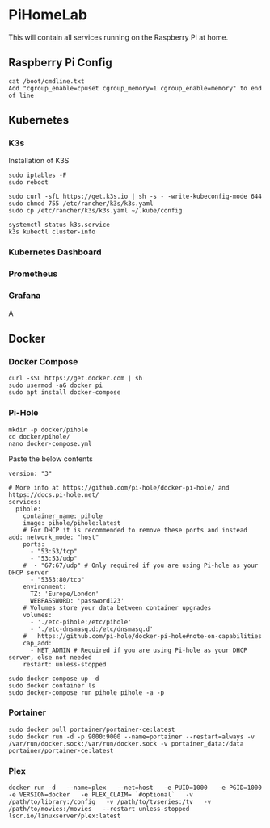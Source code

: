 # PiHomeLab

This will contain all services running on the Raspberry Pi at home.

## Raspberry Pi Config

```console
cat /boot/cmdline.txt
Add "cgroup_enable=cpuset cgroup_memory=1 cgroup_enable=memory" to end of line
```

## Kubernetes 

### K3s
Installation of K3S 

```console
sudo iptables -F
sudo reboot
```

```console
sudo curl -sfL https://get.k3s.io | sh -s - -write-kubeconfig-mode 644
sudo chmod 755 /etc/rancher/k3s/k3s.yaml
sudo cp /etc/rancher/k3s/k3s.yaml ~/.kube/config
```

```console
systemctl status k3s.service
k3s kubectl cluster-info
```

### Kubernetes Dashboard

### Prometheus

### Grafana

A

## Docker

### Docker Compose
```console
curl -sSL https://get.docker.com | sh
sudo usermod -aG docker pi
sudo apt install docker-compose
```

### Pi-Hole

```console
mkdir -p docker/pihole
cd docker/pihole/
nano docker-compose.yml
```

Paste the below contents

```console
version: "3"

# More info at https://github.com/pi-hole/docker-pi-hole/ and https://docs.pi-hole.net/
services:
  pihole:
    container_name: pihole
    image: pihole/pihole:latest
    # For DHCP it is recommended to remove these ports and instead add: network_mode: "host"
    ports:
      - "53:53/tcp"
      - "53:53/udp"
    #  - "67:67/udp" # Only required if you are using Pi-hole as your DHCP server
      - "5353:80/tcp"
    environment:
      TZ: 'Europe/London'
      WEBPASSWORD: 'password123'
    # Volumes store your data between container upgrades
    volumes:
      - './etc-pihole:/etc/pihole'
      - './etc-dnsmasq.d:/etc/dnsmasq.d'
    #   https://github.com/pi-hole/docker-pi-hole#note-on-capabilities
    cap_add:
      - NET_ADMIN # Required if you are using Pi-hole as your DHCP server, else not needed
    restart: unless-stopped
```

```console
sudo docker-compose up -d
sudo docker container ls
sudo docker-compose run pihole pihole -a -p
```

### Portainer

```console
sudo docker pull portainer/portainer-ce:latest
sudo docker run -d -p 9000:9000 --name=portainer --restart=always -v /var/run/docker.sock:/var/run/docker.sock -v portainer_data:/data portainer/portainer-ce:latest
```

### Plex

```console
docker run -d   --name=plex   --net=host   -e PUID=1000   -e PGID=1000   -e VERSION=docker   -e PLEX_CLAIM= `#optional`   -v /path/to/library:/config   -v /path/to/tvseries:/tv   -v /path/to/movies:/movies   --restart unless-stopped   lscr.io/linuxserver/plex:latest
```

